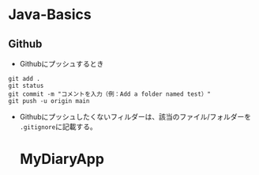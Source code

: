 # Java-Basics

## Github
- Githubにプッシュするとき
```
git add .
git status
git commit -m "コメントを入力（例：Add a folder named test）"
git push -u origin main 
```

- Githubにプッシュしたくないフィルダーは、該当のファイル/フォルダーを
  `.gitignore`に記載する。
  # MyDiaryApp
